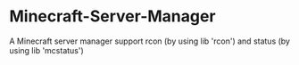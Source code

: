 # Minecraft-Server-Manager
A Minecraft server manager support rcon (by using lib 'rcon') and status (by using lib 'mcstatus')
